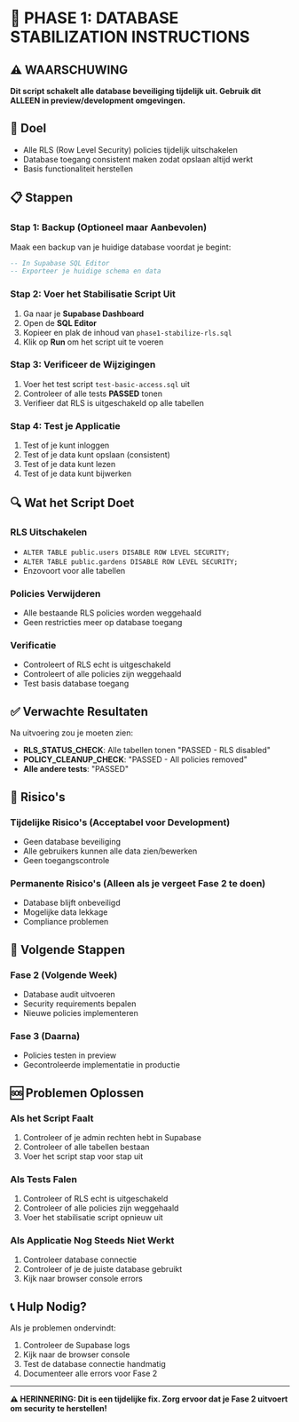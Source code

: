 # 🚨 PHASE 1: DATABASE STABILIZATION INSTRUCTIONS

## ⚠️ WAARSCHUWING
**Dit script schakelt alle database beveiliging tijdelijk uit. Gebruik dit ALLEEN in preview/development omgevingen.**

## 🎯 Doel
- Alle RLS (Row Level Security) policies tijdelijk uitschakelen
- Database toegang consistent maken zodat opslaan altijd werkt
- Basis functionaliteit herstellen

## 📋 Stappen

### Stap 1: Backup (Optioneel maar Aanbevolen)
Maak een backup van je huidige database voordat je begint:
```sql
-- In Supabase SQL Editor
-- Exporteer je huidige schema en data
```

### Stap 2: Voer het Stabilisatie Script Uit
1. Ga naar je **Supabase Dashboard**
2. Open de **SQL Editor**
3. Kopieer en plak de inhoud van `phase1-stabilize-rls.sql`
4. Klik op **Run** om het script uit te voeren

### Stap 3: Verificeer de Wijzigingen
1. Voer het test script `test-basic-access.sql` uit
2. Controleer of alle tests **PASSED** tonen
3. Verifieer dat RLS is uitgeschakeld op alle tabellen

### Stap 4: Test je Applicatie
1. Test of je kunt inloggen
2. Test of je data kunt opslaan (consistent)
3. Test of je data kunt lezen
4. Test of je data kunt bijwerken

## 🔍 Wat het Script Doet

### RLS Uitschakelen
- `ALTER TABLE public.users DISABLE ROW LEVEL SECURITY;`
- `ALTER TABLE public.gardens DISABLE ROW LEVEL SECURITY;`
- Enzovoort voor alle tabellen

### Policies Verwijderen
- Alle bestaande RLS policies worden weggehaald
- Geen restricties meer op database toegang

### Verificatie
- Controleert of RLS echt is uitgeschakeld
- Controleert of alle policies zijn weggehaald
- Test basis database toegang

## ✅ Verwachte Resultaten

Na uitvoering zou je moeten zien:
- **RLS_STATUS_CHECK**: Alle tabellen tonen "PASSED - RLS disabled"
- **POLICY_CLEANUP_CHECK**: "PASSED - All policies removed"
- **Alle andere tests**: "PASSED"

## 🚨 Risico's

### Tijdelijke Risico's (Acceptabel voor Development)
- Geen database beveiliging
- Alle gebruikers kunnen alle data zien/bewerken
- Geen toegangscontrole

### Permanente Risico's (Alleen als je vergeet Fase 2 te doen)
- Database blijft onbeveiligd
- Mogelijke data lekkage
- Compliance problemen

## 📅 Volgende Stappen

### Fase 2 (Volgende Week)
- Database audit uitvoeren
- Security requirements bepalen
- Nieuwe policies implementeren

### Fase 3 (Daarna)
- Policies testen in preview
- Gecontroleerde implementatie in productie

## 🆘 Problemen Oplossen

### Als het Script Faalt
1. Controleer of je admin rechten hebt in Supabase
2. Controleer of alle tabellen bestaan
3. Voer het script stap voor stap uit

### Als Tests Falen
1. Controleer of RLS echt is uitgeschakeld
2. Controleer of alle policies zijn weggehaald
3. Voer het stabilisatie script opnieuw uit

### Als Applicatie Nog Steeds Niet Werkt
1. Controleer database connectie
2. Controleer of je de juiste database gebruikt
3. Kijk naar browser console errors

## 📞 Hulp Nodig?

Als je problemen ondervindt:
1. Controleer de Supabase logs
2. Kijk naar de browser console
3. Test de database connectie handmatig
4. Documenteer alle errors voor Fase 2

---

**⚠️ HERINNERING: Dit is een tijdelijke fix. Zorg ervoor dat je Fase 2 uitvoert om security te herstellen!**